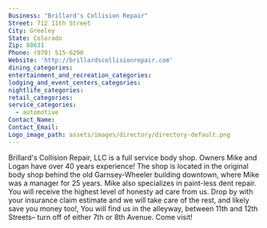```yaml
---
Business: "Brillard's Collision Repair"
Street: 712 11th Street
City: Greeley
State: Colorado
Zip: 80631
Phone: (970) 515-6290
Website: 'http://brillardscollisionrepair.com'
dining_categories:
entertainment_and_recreation_categories:
lodging_and_event_centers_categories:
nightlife_categories:
retail_categories:
service_categories:
  - automotive
Contact_Name:
Contact_Email:
Logo_image_path: assets/images/directory/directory-default.png
---
```



Brillard's Collision Repair, LLC is a full service body shop. Owners Mike and Logan have over 40 years experience! The shop is located in the original body shop behind the old Garnsey-Wheeler building downtown, where Mike was a manager for 25 years. Mike also specializes in paint-less dent repair. You will receive the highest level of honesty ad care from us. Drop by with your insurance claim estimate and we will take care of the rest, and likely save you money too!, You will find us in the alleyway, between 11th and 12th Streets– turn off of either 7th or 8th Avenue. Come visit!